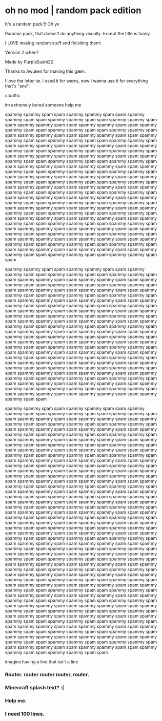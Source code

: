 # oh no mod | random pack edition
It's a random pack!!! Oh ye

Random pack, that doesn't do anything visually. Except the title is funny.

I LOVE making random stuff and finishing them!

Version 2 when?

Made by PurpleSushi22.

Thanks to Awuken for making this gæm.

I love the letter æ. I used it for wævs, now I wanna use it for everything that's "ane".

clbuttic

im extremely bored someone help me

spammy spammy spam spam spammy spammy spam spam spammy spammy spam spam spammy spammy spam spam spammy spammy spam spam spammy spammy spam spam spammy spammy spam spam spammy spammy spam spam spammy spammy spam spam spammy spammy spam spam spammy spammy spam spam spammy spammy spam spam spammy spammy spam spam spammy spammy spam spam spammy spammy spam spam spammy spammy spam spam spammy spammy spam spam spammy spammy spam spam spammy spammy spam spam spammy spammy spam spam spammy spammy spam spam spammy spammy spam spam spammy spammy spam spam spammy spammy spam spam spammy spammy spam spam spammy spammy spam spam spammy spammy spam spam spammy spammy spam spam spammy spammy spam spam spammy spammy spam spam spammy spammy spam spam spammy spammy spam spam spammy spammy spam spam spammy spammy spam spam spammy spammy spam spam spammy spammy spam spam spammy spammy spam spam spammy spammy spam spam spammy spammy spam spam spammy spammy spam spam spammy spammy spam spam spammy spammy spam spam spammy spammy spam spam spammy spammy spam spam spammy spammy spam spam spammy spammy spam spam spammy spammy spam spam spammy spammy spam spam spammy spammy spam spam spammy spammy spam spam spammy spammy spam spam spammy spammy spam spam spammy spammy spam spam spammy spammy spam spam spammy spammy spam spam spammy spammy spam spam spammy spammy spam spam spammy spammy spam spam spammy spammy spam spam spammy spammy spam spam spammy spammy spam spam spammy spammy spam spam spammy spammy spam spam spammy spammy spam spam spammy spammy spam spam spammy spammy spam spam spammy spammy spam spam spammy spammy spam spam spammy spammy spam spam spammy spammy spam spam 

spammy spammy spam spam spammy spammy spam spam spammy spammy spam spam spammy spammy spam spam spammy spammy spam spam spammy spammy spam spam spammy spammy spam spam spammy spammy spam spam spammy spammy spam spam spammy spammy spam spam spammy spammy spam spam spammy spammy spam spam spammy spammy spam spam spammy spammy spam spam spammy spammy spam spam spammy spammy spam spam spammy spammy spam spam spammy spammy spam spam spammy spammy spam spam spammy spammy spam spam spammy spammy spam spam spammy spammy spam spam spammy spammy spam spam spammy spammy spam spam spammy spammy spam spam spammy spammy spam spam spammy spammy spam spam spammy spammy spam spam spammy spammy spam spam spammy spammy spam spam spammy spammy spam spam spammy spammy spam spam spammy spammy spam spam spammy spammy spam spam spammy spammy spam spam spammy spammy spam spam spammy spammy spam spam spammy spammy spam spam spammy spammy spam spam spammy spammy spam spam spammy spammy spam spam spammy spammy spam spam spammy spammy spam spam spammy spammy spam spam spammy spammy spam spam spammy spammy spam spam spammy spammy spam spam spammy spammy spam spam spammy spammy spam spam spammy spammy spam spam spammy spammy spam spam spammy spammy spam spam spammy spammy spam spam spammy spammy spam spam spammy spammy spam spam spammy spammy spam spam spammy spammy spam spam spammy spammy spam spam spammy spammy spam spam spammy spammy spam spam spammy spammy spam spam spammy spammy spam spam spammy spammy spam spam 

spammy spammy spam spam spammy spammy spam spam spammy spammy spam spam spammy spammy spam spam spammy spammy spam spam spammy spammy spam spam spammy spammy spam spam spammy spammy spam spam spammy spammy spam spam spammy spammy spam spam spammy spammy spam spam spammy spammy spam spam spammy spammy spam spam spammy spammy spam spam spammy spammy spam spam spammy spammy spam spam spammy spammy spam spam spammy spammy spam spam spammy spammy spam spam spammy spammy spam spam spammy spammy spam spam spammy spammy spam spam spammy spammy spam spam spammy spammy spam spam spammy spammy spam spam spammy spammy spam spam spammy spammy spam spam spammy spammy spam spam spammy spammy spam spam spammy spammy spam spam spammy spammy spam spam spammy spammy spam spam spammy spammy spam spam spammy spammy spam spam spammy spammy spam spam spammy spammy spam spam spammy spammy spam spam spammy spammy spam spam spammy spammy spam spam spammy spammy spam spam spammy spammy spam spam spammy spammy spam spam spammy spammy spam spam spammy spammy spam spam spammy spammy spam spam spammy spammy spam spam spammy spammy spam spam spammy spammy spam spam spammy spammy spam spam spammy spammy spam spam spammy spammy spam spam spammy spammy spam spam spammy spammy spam spam spammy spammy spam spam spammy spammy spam spam spammy spammy spam spam spammy spammy spam spam spammy spammy spam spam spammy spammy spam spam spammy spammy spam spam spammy spammy spam spam spammy spammy spam spam spammy spammy spam spam spammy spammy spam spam spammy spammy spam spam spammy spammy spam spam spammy spammy spam spam spammy spammy spam spam spammy spammy spam spam spammy spammy spam spam spammy spammy spam spam spammy spammy spam spam spammy spammy spam spam spammy spammy spam spam spammy spammy spam spam spammy spammy spam spam spammy spammy spam spam spammy spammy spam spam spammy spammy spam spam spammy spammy spam spam spammy spammy spam spam spammy spammy spam spam spammy spammy spam spam spammy spammy spam spam spammy spammy spam spam spammy spammy spam spam spammy spammy spam spam spammy spammy spam spam spammy spammy spam spam spammy spammy spam spam spammy spammy spam spam spammy spammy spam spam spammy spammy spam spam spammy spammy spam spam spammy spammy spam spam spammy spammy spam spam spammy spammy spam spam spammy spammy spam spam spammy spammy spam spam spammy spammy spam spam spammy spammy spam spam spammy spammy spam spam spammy spammy spam spam spammy spammy spam spam spammy spammy spam spam spammy spammy spam spam spammy spammy spam spam spammy spammy spam spam spammy spammy spam spam spammy spammy spam spam spammy spammy spam spam spammy spammy spam spam spammy spammy spam spam spammy spammy spam spam spammy spammy spam spam spammy spammy spam spam spammy spammy spam spam spammy spammy spam spam spammy spammy spam spam

imagine having a line that isn't a line

### Router. router router router, router.

### Minecraft splash text? :(

### Help me.

### I need 100 lines.
